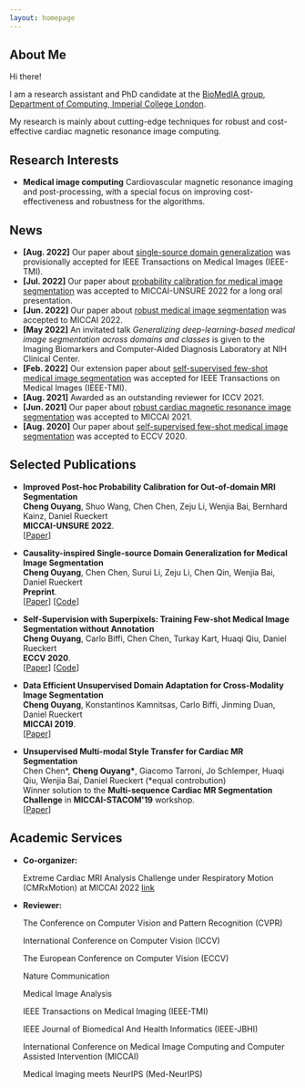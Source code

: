 ```yaml
---
layout: homepage
---
```


## About Me

Hi there!

I am a research assistant and PhD candidate at the [BioMedIA group](https://biomedia.doc.ic.ac.uk/), [Department of Computing, Imperial College London](https://www.imperial.ac.uk/computing).

My research is mainly about cutting-edge techniques for robust and cost-effective cardiac magnetic resonance image computing.

## Research Interests

- **Medical image computing** Cardiovascular magnetic resonance imaging and post-processing, with a special focus on improving cost-effectiveness and robustness for the algorithms.

## News
- **[Aug. 2022]** Our paper about [single-source domain generalization](https://arxiv.org/abs/2111.12525) was provisionally accepted for IEEE Transactions on Medical Images (IEEE-TMI).
- **[Jul. 2022]** Our paper about [probability calibration for medical image segmentation](https://arxiv.org/abs/2208.02870) was accepted to MICCAI-UNSURE 2022 for a long oral presentation. 
- **[Jun. 2022]** Our paper about [robust medical image segmentation](https://arxiv.org/abs/2206.01737) was accepted to MICCAI 2022. 
- **[May 2022]** An invitated talk *Generalizing deep-learning-based medical image segmentation across domains and classes* is given to the Imaging Biomarkers and Computer-Aided Diagnosis Laboratory at NIH Clinical Center.
- **[Feb. 2022]** Our extension paper about [self-supervised few-shot medical image segmentation](https://ieeexplore.ieee.org/stamp/stamp.jsp?tp=&arnumber=9709261) was accepted for IEEE Transactions on Medical Images (IEEE-TMI).
- **[Aug. 2021]** Awarded as an outstanding reviewer for ICCV 2021.
- **[Jun. 2021]** Our paper about [robust cardiac magnetic resonance image segmentation](https://arxiv.org/abs/2107.01079) was accepted to MICCAI 2021.
- **[Aug. 2020]** Our paper about [self-supervised few-shot medical image segmentation](https://arxiv.org/abs/2007.09886) was accepted to ECCV 2020.

## Selected Publications

- **Improved Post-hoc Probability Calibration for Out-of-domain MRI Segmentation**
  <br>
  **Cheng Ouyang**, Shuo Wang, Chen Chen, Zeju Li, Wenjia Bai, Bernhard Kainz, Daniel Rueckert
  <br>
  **MICCAI-UNSURE 2022**.
  <br>
  [[Paper](https://arxiv.org/abs/2208.02870)]

- **Causality-inspired Single-source Domain Generalization for Medical Image Segmentation**
  <br>
  **Cheng Ouyang**, Chen Chen, Surui Li, Zeju Li, Chen Qin, Wenjia Bai, Daniel Rueckert
  <br>
  **Preprint**.
  <br>
  [[Paper](https://arxiv.org/abs/2111.12525)] [[Code](https://github.com/cheng-01037/Causality-Medical-Image-Domain-Generalization)]

- **Self-Supervision with Superpixels: Training Few-shot Medical Image Segmentation without Annotation**
  <br>
  **Cheng Ouyang**, Carlo Biffi, Chen Chen, Turkay Kart, Huaqi Qiu, Daniel Rueckert
  <br>
  **ECCV 2020**.
  <br>
  [[Paper](https://arxiv.org/abs/2007.09886)] [[Code](https://github.com/cheng-01037/Self-supervised-Fewshot-Medical-Image-Segmentation)] 

- **Data Efficient Unsupervised Domain Adaptation for Cross-Modality Image Segmentation**
  <br>
  **Cheng Ouyang**, Konstantinos Kamnitsas, Carlo Biffi, Jinming Duan, Daniel Rueckert
  <br>
  **MICCAI 2019**.
  <br>
  [[Paper](https://arxiv.org/abs/1907.02766)]

- **Unsupervised Multi-modal Style Transfer for Cardiac MR Segmentation**
  <br>
  Chen Chen\*, **Cheng Ouyang\***, Giacomo Tarroni, Jo Schlemper, Huaqi Qiu, Wenjia Bai, Daniel Rueckert (*equal controbution)
  <br>
  Winner solution to the **Multi-sequence Cardiac MR Segmentation Challenge** in **MICCAI-STACOM'19** workshop.
  <br>
  [[Paper](https://arxiv.org/abs/1908.07344)] 

## Academic Services

- **Co-organizer:** 

  Extreme Cardiac MRI Analysis Challenge under Respiratory Motion (CMRxMotion) at MICCAI 2022 [link](http://cmr.miccai.cloud/)

- **Reviewer:** 

  The Conference on Computer Vision and Pattern Recognition (CVPR)

  International Conference on Computer Vision (ICCV)
  
  The European Conference on Computer Vision (ECCV)

  Nature Communication
  
  Medical Image Analysis
  
  IEEE Transactions on Medical Imaging (IEEE-TMI)
  
  IEEE Journal of Biomedical And Health Informatics (IEEE-JBHI)
  
  International Conference on Medical Image Computing and Computer Assisted Intervention (MICCAI)
  
  Medical Imaging meets NeurIPS (Med-NeurIPS)


